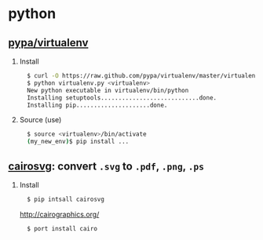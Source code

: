 python
======

## [pypa/virtualenv](https://github.com/pypa/virtualenv)

1. Install

   ```bash
     $ curl -O https://raw.github.com/pypa/virtualenv/master/virtualenv.py
     $ python virtualenv.py <virtualenv>
     New python executable in virtualenv/bin/python
     Installing setuptools............................done.
     Installing pip.....................done.
   ```

2. Source (use)

   ```bash
     $ source <virtualenv>/bin/activate
     (my_new_env)$ pip install ...
   ```

## [cairosvg](http://cairosvg.org/): convert `.svg` to `.pdf`, `.png`, `.ps`

1. Install

   ```bash
     $ pip intsall cairosvg
   ```
   
   http://cairographics.org/
   
   ```bash
     $ port install cairo
   ```